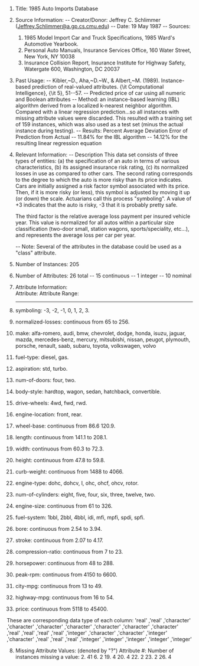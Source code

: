 1. Title: 1985 Auto Imports Database

2. Source Information:
   -- Creator/Donor: Jeffrey C. Schlimmer (Jeffrey.Schlimmer@a.gp.cs.cmu.edu)
   -- Date: 19 May 1987
   -- Sources:
     1) 1985 Model Import Car and Truck Specifications, 1985 Ward's
        Automotive Yearbook.
     2) Personal Auto Manuals, Insurance Services Office, 160 Water
        Street, New York, NY 10038 
     3) Insurance Collision Report, Insurance Institute for Highway
        Safety, Watergate 600, Washington, DC 20037

3. Past Usage:
   -- Kibler,~D., Aha,~D.~W., \& Albert,~M. (1989).  Instance-based prediction
      of real-valued attributes.  {\it Computational Intelligence}, {\it 5},
      51--57.
	 -- Predicted price of car using all numeric and Boolean attributes
	 -- Method: an instance-based learning (IBL) algorithm derived from a
	    localized k-nearest neighbor algorithm.  Compared with a
	    linear regression prediction...so all instances
	    with missing attribute values were discarded.  This resulted with
	    a training set of 159 instances, which was also used as a test
	    set (minus the actual instance during testing).
	 -- Results: Percent Average Deviation Error of Prediction from Actual
	    -- 11.84% for the IBL algorithm
	    -- 14.12% for the resulting linear regression equation

4. Relevant Information:
   -- Description
      This data set consists of three types of entities: (a) the
      specification of an auto in terms of various characteristics, (b)
      its assigned insurance risk rating, (c) its normalized losses in use
      as compared to other cars.  The second rating corresponds to the
      degree to which the auto is more risky than its price indicates.
      Cars are initially assigned a risk factor symbol associated with its
      price.   Then, if it is more risky (or less), this symbol is
      adjusted by moving it up (or down) the scale.  Actuarians call this
      process "symboling".  A value of +3 indicates that the auto is
      risky, -3 that it is probably pretty safe.

      The third factor is the relative average loss payment per insured
      vehicle year.  This value is normalized for all autos within a
      particular size classification (two-door small, station wagons,
      sports/speciality, etc...), and represents the average loss per car
      per year.

   -- Note: Several of the attributes in the database could be used as a
            "class" attribute.

5. Number of Instances: 205

6. Number of Attributes: 26 total
   -- 15 continuous
   -- 1 integer
   -- 10 nominal

7. Attribute Information:     
     Attribute:                Attribute Range:
     ------------------        -----------------------------------------------
  1. symboling:                -3, -2, -1, 0, 1, 2, 3.
  2. normalized-losses:        continuous from 65 to 256.
  3. make:                     alfa-romero, audi, bmw, chevrolet, dodge, honda,
                               isuzu, jaguar, mazda, mercedes-benz, mercury,
                               mitsubishi, nissan, peugot, plymouth, porsche,
                               renault, saab, subaru, toyota, volkswagen, volvo
  4. fuel-type:                diesel, gas.
  5. aspiration:               std, turbo.
  6. num-of-doors:             four, two.
  7. body-style:               hardtop, wagon, sedan, hatchback, convertible.
  8. drive-wheels:             4wd, fwd, rwd.
  9. engine-location:          front, rear.
 10. wheel-base:               continuous from 86.6 120.9.
 11. length:                   continuous from 141.1 to 208.1.
 12. width:                    continuous from 60.3 to 72.3.
 13. height:                   continuous from 47.8 to 59.8.
 14. curb-weight:              continuous from 1488 to 4066.
 15. engine-type:              dohc, dohcv, l, ohc, ohcf, ohcv, rotor.
 16. num-of-cylinders:         eight, five, four, six, three, twelve, two.
 17. engine-size:              continuous from 61 to 326.
 18. fuel-system:              1bbl, 2bbl, 4bbl, idi, mfi, mpfi, spdi, spfi.
 19. bore:                     continuous from 2.54 to 3.94.
 20. stroke:                   continuous from 2.07 to 4.17.
 21. compression-ratio:        continuous from 7 to 23.
 22. horsepower:               continuous from 48 to 288.
 23. peak-rpm:                 continuous from 4150 to 6600.
 24. city-mpg:                 continuous from 13 to 49.
 25. highway-mpg:              continuous from 16 to 54.
 26. price:                    continuous from 5118 to 45400.

These are corresponding data type of each column:
 'real'
,'real'
,'character'
,'character'
,'character'
,'character'
,'character'
,'character'
,'character'
,'real'
,'real'
,'real'
,'real'
,'integer'
,'character'
,'character'
,'integer'
,'character'
,'real'
,'real'
,'real'
,'integer'
,'integer'
,'integer'
,'integer'
,'integer'

8. Missing Attribute Values: (denoted by "?")
   Attribute #:   Number of instances missing a value:
   2.             41
   6.             2
   19.            4
   20.            4
   22.            2
   23.            2
   26.            4



